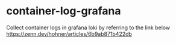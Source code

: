 # container-log-grafana

Collect container logs in grafana loki by referring to the link below
https://zenn.dev/hohner/articles/6b9ab871b422db
